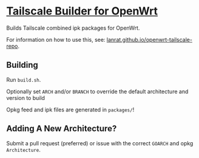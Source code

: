 # [Tailscale Builder for OpenWrt](https://lanrat.github.io/openwrt-tailscale-repo)

Builds Tailscale combined ipk packages for OpenWrt.


For information on how to use this, see: [lanrat.github.io/openwrt-tailscale-repo](https://lanrat.github.io/openwrt-tailscale-repo).


## Building

Run `build.sh`.

Optionally set `ARCH` and/or `BRANCH` to override the default architecture and version to build

Opkg feed and ipk files are generated in `packages/`!


## Adding A New Architecture?

Submit a pull request (preferred) or issue with the correct `GOARCH` and opkg `Architecture`.
